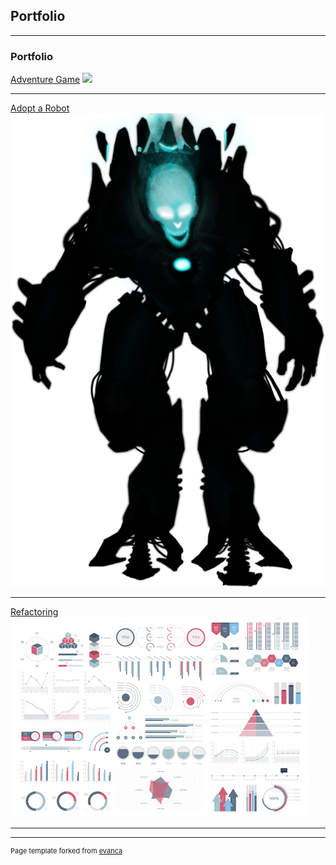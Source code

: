## Portfolio

---

### Portfolio

[Adventure Game](/sample_page)
<img src="images/grim-reaper-png.html?raw=true"/>

---
[Adopt a Robot](/sample_page)
<img src="images/Robot.png?raw=true"/>

---
[Refactoring](/sample_page)
<img src="images/dummy_thumbnail.jpg?raw=true"/>

---





---
<p style="font-size:11px">Page template forked from <a href="https://github.com/evanca/quick-portfolio">evanca</a></p>
<!-- Remove above link if you don't want to attibute -->
